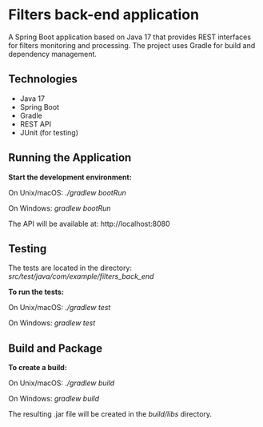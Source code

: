 # Filters back-end application

A Spring Boot application based on Java 17 that provides REST interfaces for filters monitoring and processing. The project uses Gradle for build and dependency management.

## Technologies
* Java 17
* Spring Boot
* Gradle
* REST API
* JUnit (for testing)

## Running the Application
**Start the development environment:**

On Unix/macOS:
*./gradlew bootRun*

On Windows:
*gradlew bootRun*

The API will be available at:
http://localhost:8080

## Testing
The tests are located in the directory:
*src/test/java/com/example/filters_back_end*

**To run the tests:**

On Unix/macOS:
*./gradlew test*

On Windows:
*gradlew test*

## Build and Package
**To create a build:**

On Unix/macOS:
*./gradlew build*

On Windows:
*gradlew build*

The resulting .jar file will be created in the *build/libs* directory.